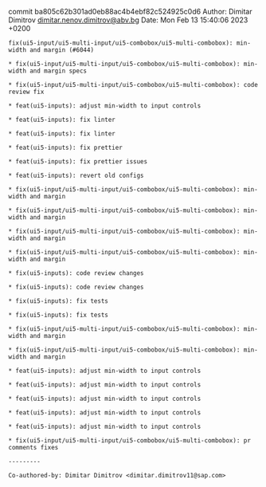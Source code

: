 commit ba805c62b301ad0eb88ac4b4ebf82c524925c0d6
Author: Dimitar Dimitrov <dimitar.nenov.dimitrov@abv.bg>
Date:   Mon Feb 13 15:40:06 2023 +0200

    fix(ui5-input/ui5-multi-input/ui5-combobox/ui5-multi-combobox): min-width and margin (#6044)
    
    * fix(ui5-input/ui5-multi-input/ui5-combobox/ui5-multi-combobox): min-width and margin specs
    
    * fix(ui5-input/ui5-multi-input/ui5-combobox/ui5-multi-combobox): code review fix
    
    * feat(ui5-inputs): adjust min-width to input controls
    
    * feat(ui5-inputs): fix linter
    
    * feat(ui5-inputs): fix linter
    
    * feat(ui5-inputs): fix prettier
    
    * feat(ui5-inputs): fix prettier issues
    
    * feat(ui5-inputs): revert old configs
    
    * fix(ui5-input/ui5-multi-input/ui5-combobox/ui5-multi-combobox): min-width and margin
    
    * fix(ui5-input/ui5-multi-input/ui5-combobox/ui5-multi-combobox): min-width and margin
    
    * fix(ui5-input/ui5-multi-input/ui5-combobox/ui5-multi-combobox): min-width and margin
    
    * fix(ui5-input/ui5-multi-input/ui5-combobox/ui5-multi-combobox): min-width and margin
    
    * fix(ui5-inputs): code review changes
    
    * fix(ui5-inputs): code review changes
    
    * fix(ui5-inputs): fix tests
    
    * fix(ui5-inputs): fix tests
    
    * fix(ui5-input/ui5-multi-input/ui5-combobox/ui5-multi-combobox): min-width and margin
    
    * fix(ui5-input/ui5-multi-input/ui5-combobox/ui5-multi-combobox): min-width and margin
    
    * feat(ui5-inputs): adjust min-width to input controls
    
    * feat(ui5-inputs): adjust min-width to input controls
    
    * feat(ui5-inputs): adjust min-width to input controls
    
    * feat(ui5-inputs): adjust min-width to input controls
    
    * feat(ui5-inputs): adjust min-width to input controls
    
    * fix(ui5-input/ui5-multi-input/ui5-combobox/ui5-multi-combobox): pr comments fixes
    
    ---------
    
    Co-authored-by: Dimitar Dimitrov <dimitar.dimitrov11@sap.com>
